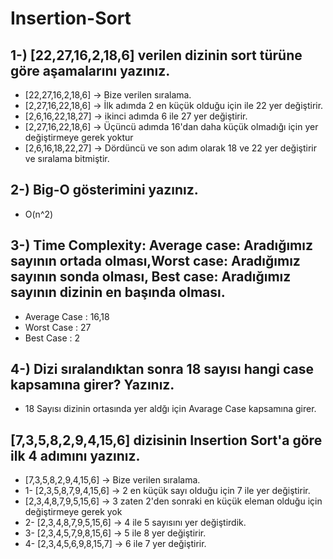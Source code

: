 # Insertion-Sort
## 1-) [22,27,16,2,18,6] verilen dizinin sort türüne göre aşamalarını yazınız.
* [22,27,16,2,18,6] -> Bize verilen sıralama.
* [2,27,16,22,18,6] -> İlk adımda 2 en küçük olduğu için ile 22 yer değiştirir.
* [2,6,16,22,18,27] -> ikinci adımda 6 ile 27 yer değiştirir. 
* [2,27,16,22,18,6] -> Üçüncü adımda 16'dan daha küçük olmadığı için yer değiştirmeye gerek yoktur
* [2,6,16,18,22,27] -> Dördüncü ve son adım olarak 18 ve 22 yer değiştirir ve sıralama bitmiştir.
## 2-) Big-O gösterimini yazınız.
* O(n^2)
## 3-) Time Complexity: Average case: Aradığımız sayının ortada olması,Worst case: Aradığımız sayının sonda olması, Best case: Aradığımız sayının dizinin en başında olması.
* Average Case : 16,18 
* Worst Case : 27 
* Best Case : 2
## 4-) Dizi sıralandıktan sonra 18 sayısı hangi case kapsamına girer? Yazınız.
* 18 Sayısı dizinin ortasında yer aldğı için Avarage Case kapsamına girer.
## [7,3,5,8,2,9,4,15,6] dizisinin Insertion Sort'a göre ilk 4 adımını yazınız.
* [7,3,5,8,2,9,4,15,6] -> Bize verilen sıralama.
* 1- [2,3,5,8,7,9,4,15,6] -> 2 en küçük sayı olduğu için 7 ile yer değiştirir.
* [2,3,4,8,7,9,5,15,6] -> 3 zaten 2'den sonraki en küçük eleman olduğu için değiştirmeye gerek yok
* 2- [2,3,4,8,7,9,5,15,6] -> 4 ile 5 sayısını yer değiştirdik.
* 3- [2,3,4,5,7,9,8,15,6] -> 5 ile 8 yer değiştirir.
* 4- [2,3,4,5,6,9,8,15,7] -> 6 ile 7 yer değiştirir.